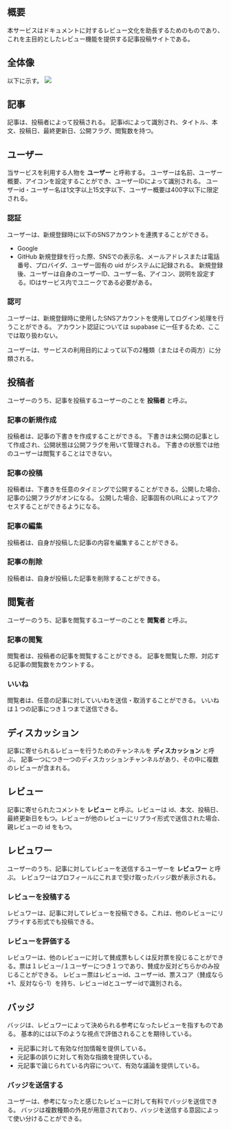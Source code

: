 ## 概要
本サービスはドキュメントに対するレビュー文化を助長するためのものであり、これを主目的としたレビュー機能を提供する記事投稿サイトである。

## 全体像
以下に示す。
![](https://cdn.discordapp.com/attachments/1287975597485723701/1287978029011963934/image.png?ex=67054ec3&is=6703fd43&hm=bb736e06320f0e78ff84121f93952eb9fe86c04a8ad960adde5c15448bca4fb6&)

## 記事
記事は、投稿者によって投稿される。
記事idによって識別され、タイトル、本文、投稿日、最終更新日、公開フラグ、閲覧数を持つ。

## ユーザー
当サービスを利用する人物を **ユーザー** と呼称する。
ユーザーは名前、ユーザー概要、アイコンを設定することができ、ユーザーIDによって識別される。
ユーザーid・ユーザー名は1文字以上15文字以下、ユーザー概要は400字以下に限定される。

### 認証
ユーザーは、新規登録時に以下のSNSアカウントを連携することができる。
- Google
- GitHub
新規登録を行った際、SNSでの表示名、メールアドレスまたは電話番号、プロバイダ、ユーザー固有の uid がシステムに記録される。
新規登録後、ユーザーは自身のユーザーID、ユーザー名、アイコン、説明を設定する。IDはサービス内でユニークである必要がある。

### 認可
ユーザーは、新規登録時に使用したSNSアカウントを使用してログイン処理を行うことができる。
アカウント認証については supabase に一任するため、ここでは取り扱わない。


ユーザーは、サービスの利用目的によって以下の2種類（またはその両方）に分類される。
## 投稿者
 ユーザーのうち、記事を投稿するユーザーのことを **投稿者** と呼ぶ。
### 記事の新規作成
投稿者は、記事の下書きを作成することができる。
下書きは未公開の記事として作成され、公開状態は公開フラグを用いて管理される。
下書きの状態では他のユーザーは閲覧することはできない。
### 記事の投稿
投稿者は、下書きを任意のタイミングで公開することができる。公開した場合、記事の公開フラグがオンになる。
公開した場合、記事固有のURLによってアクセスすることができるようになる。

### 記事の編集
投稿者は、自身が投稿した記事の内容を編集することができる。
### 記事の削除
投稿者は、自身が投稿した記事を削除することができる。

## 閲覧者
ユーザーのうち、記事を閲覧するユーザーのことを **閲覧者** と呼ぶ。
### 記事の閲覧
閲覧者は、投稿者の記事を閲覧することができる。
記事を閲覧した際、対応する記事の閲覧数をカウントする。
### いいね
閲覧者は、任意の記事に対していいねを送信・取消することができる。
いいねは１つの記事につき１つまで送信できる。

## ディスカッション
記事に寄せられるレビューを行うためのチャンネルを **ディスカッション** と呼ぶ。
記事一つにつき一つのディスカッションチャンネルがあり、その中に複数のレビューが含まれる。

## レビュー
記事に寄せられたコメントを **レビュー** と呼ぶ。レビューは id、本文、投稿日、最終更新日をもつ。レビューが他のレビューにリプライ形式で送信された場合、親レビューの id をもつ。

## レビュワー
ユーザーのうち、記事に対してレビューを送信するユーザーを **レビュワー** と呼ぶ。
レビュワーはプロフィールにこれまで受け取ったバッジ数が表示される。

### レビューを投稿する
レビュワーは、記事に対してレビューを投稿できる。これは、他のレビューにリプライする形式でも投稿できる。

### レビューを評価する
レビュワーは、他のレビューに対して賛成票もしくは反対票を投じることができる。票は１レビュー/１ユーザーにつき１つであり、賛成か反対どちらかのみ投じることができる。
レビュー票はレビューid、ユーザーid、票スコア（賛成なら+1、反対なら-1）を持ち、レビューidとユーザーidで識別される。

## バッジ
バッジは、レビュワーによって決められる参考になったレビューを指すものである。
基本的には以下のような視点で評価されることを期待している。
- 元記事に対して有効な付加情報を提供している。
- 元記事の誤りに対して有効な指摘を提供している。
- 元記事で論じられている内容について、有効な議論を提供している。

### バッジを送信する
ユーザーは、参考になったと感じたレビューに対して有料でバッジを送信できる。
バッジは複数種類の外見が用意されており、バッジを送信する意図によって使い分けることができる。
